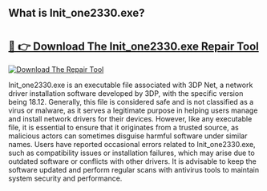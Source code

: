 ## What is Init_one2330.exe? 

# <h2><a href="https://exedetect.com/download.php?Init_one2330.exe">🔗 👉 Download The Init_one2330.exe Repair Tool</a></h2>

[![Download The Repair Tool](https://exedetect.com/download-button.jpg)](https://exedetect.com/download.php?Init_one2330.exe)

Init_one2330.exe is an executable file associated with 3DP Net, a network driver installation software developed by 3DP, with the specific version being 18.12. Generally, this file is considered safe and is not classified as a virus or malware, as it serves a legitimate purpose in helping users manage and install network drivers for their devices. However, like any executable file, it is essential to ensure that it originates from a trusted source, as malicious actors can sometimes disguise harmful software under similar names. Users have reported occasional errors related to Init_one2330.exe, such as compatibility issues or installation failures, which may arise due to outdated software or conflicts with other drivers. It is advisable to keep the software updated and perform regular scans with antivirus tools to maintain system security and performance.